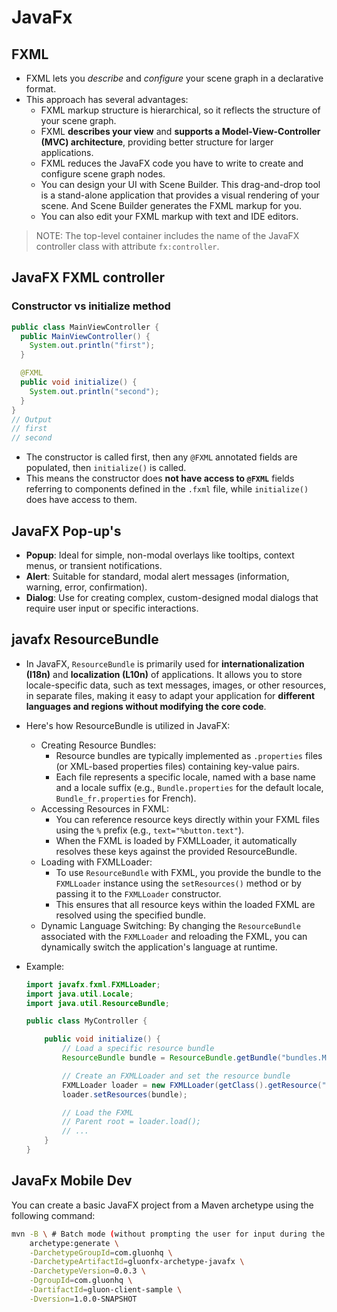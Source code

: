 # JavaFx

## FXML

- FXML lets you _describe_ and _configure_ your scene graph in a declarative format.
- This approach has several advantages:
  - FXML markup structure is hierarchical, so it reflects the structure of your scene graph.
  - FXML **describes your view** and **supports a Model-View-Controller (MVC) architecture**, providing better structure for larger applications.
  - FXML reduces the JavaFX code you have to write to create and configure scene graph nodes.
  - You can design your UI with Scene Builder. This drag-and-drop tool is a stand-alone application that provides a visual rendering of your scene. And Scene Builder generates the FXML markup for you.
  - You can also edit your FXML markup with text and IDE editors.

> NOTE: The top-level container includes the name of the JavaFX controller class with attribute `fx:controller`.

## JavaFX FXML controller

### Constructor vs initialize method

```java
public class MainViewController {
  public MainViewController() {
    System.out.println("first");
  }

  @FXML
  public void initialize() {
    System.out.println("second");
  }
}
// Output
// first
// second
```

- The constructor is called first, then any `@FXML` annotated fields are populated, then `initialize()` is called.
- This means the constructor does **not have access to `@FXML`** fields referring to components defined in the `.fxml` file, while `initialize()` does have access to them.

## JavaFX Pop-up's

- **Popup**:
  Ideal for simple, non-modal overlays like tooltips, context menus, or transient notifications.
- **Alert**:
  Suitable for standard, modal alert messages (information, warning, error, confirmation).
- **Dialog**:
  Use for creating complex, custom-designed modal dialogs that require user input or specific interactions.

## javafx ResourceBundle

- In JavaFX, `ResourceBundle` is primarily used for **internationalization (I18n)** and **localization (L10n)** of applications. It allows you to store locale-specific data, such as text messages, images, or other resources, in separate files, making it easy to adapt your application for **different languages and regions without modifying the core code**.

- Here's how ResourceBundle is utilized in JavaFX:
  - Creating Resource Bundles:
    - Resource bundles are typically implemented as `.properties` files (or XML-based properties files) containing key-value pairs.
    - Each file represents a specific locale, named with a base name and a locale suffix (e.g., `Bundle.properties` for the default locale, `Bundle_fr.properties` for French).
  - Accessing Resources in FXML:
    - You can reference resource keys directly within your FXML files using the `%` prefix (e.g., `text="%button.text"`).
    - When the FXML is loaded by FXMLLoader, it automatically resolves these keys against the provided ResourceBundle.
  - Loading with FXMLLoader:
    - To use `ResourceBundle` with FXML, you provide the bundle to the `FXMLLoader` instance using the `setResources()` method or by passing it to the `FXMLLoader` constructor.
    - This ensures that all resource keys within the loaded FXML are resolved using the specified bundle.
  - Dynamic Language Switching:
    By changing the `ResourceBundle` associated with the `FXMLLoader` and reloading the FXML, you can dynamically switch the application's language at runtime.
- Example:

  ```java
  import javafx.fxml.FXMLLoader;
  import java.util.Locale;
  import java.util.ResourceBundle;

  public class MyController {

      public void initialize() {
          // Load a specific resource bundle
          ResourceBundle bundle = ResourceBundle.getBundle("bundles.MyBundle", new Locale("en", "US"));

          // Create an FXMLLoader and set the resource bundle
          FXMLLoader loader = new FXMLLoader(getClass().getResource("my_view.fxml"));
          loader.setResources(bundle);

          // Load the FXML
          // Parent root = loader.load();
          // ...
      }
  }
  ```

## JavaFx Mobile Dev

You can create a basic JavaFX project from a Maven archetype using the following command:

```bash
mvn -B \ # Batch mode (without prompting the user for input during the build or generation process)
    archetype:generate \
    -DarchetypeGroupId=com.gluonhq \
    -DarchetypeArtifactId=gluonfx-archetype-javafx \
    -DarchetypeVersion=0.0.3 \
    -DgroupId=com.gluonhq \
    -DartifactId=gluon-client-sample \
    -Dversion=1.0.0-SNAPSHOT
```
